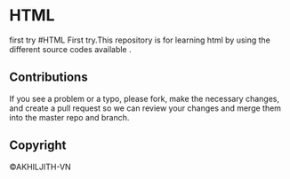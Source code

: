 
# HTML
first try
#HTML
First try.This repository is for learning html by using the different source codes available .

 ## Contributions
If you see a problem or a typo, please fork, make the necessary changes, and create a pull request so we can review your changes and merge them into the master repo and branch.

 ## Copyright
©AKHILJITH-VN
